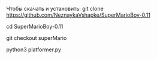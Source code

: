 Чтобы скачать и установить:
git clone https://github.com/NeznaykaVshapke/SuperMarioBoy-0.11

cd SuperMarioBoy-0.11

git checkout superMario

python3 platformer.py
